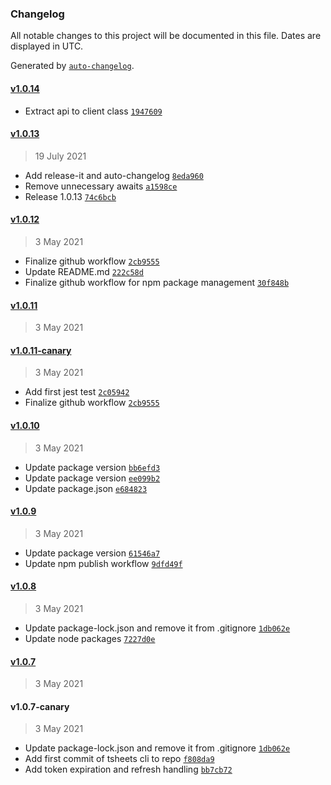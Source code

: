 ### Changelog

All notable changes to this project will be documented in this file. Dates are displayed in UTC.

Generated by [`auto-changelog`](https://github.com/CookPete/auto-changelog).

#### [v1.0.14](https://github.com/shanejearley/tsheets/compare/v1.0.13...v1.0.14)

- Extract api to client class [`1947609`](https://github.com/shanejearley/tsheets/commit/19476093fe43ccdc6e8ced3beeaad451578bc82b)

#### [v1.0.13](https://github.com/shanejearley/tsheets/compare/v1.0.12...v1.0.13)

> 19 July 2021

- Add release-it and auto-changelog [`8eda960`](https://github.com/shanejearley/tsheets/commit/8eda96030912573add2f824e33ea901095e13e17)
- Remove unnecessary awaits [`a1598ce`](https://github.com/shanejearley/tsheets/commit/a1598ce53030e271be7a6d24bbb54f7e77e65243)
- Release 1.0.13 [`74c6bcb`](https://github.com/shanejearley/tsheets/commit/74c6bcb4c93fbaed2b57d8a8a7a7d50fa697ac50)

#### [v1.0.12](https://github.com/shanejearley/tsheets/compare/v1.0.11...v1.0.12)

> 3 May 2021

- Finalize github workflow [`2cb9555`](https://github.com/shanejearley/tsheets/commit/2cb9555ef365bd1336fda628a4c6fa142e6744ea)
- Update README.md [`222c58d`](https://github.com/shanejearley/tsheets/commit/222c58d3924c465036d37de3e2d14b75f8e3b512)
- Finalize github workflow for npm package management [`30f848b`](https://github.com/shanejearley/tsheets/commit/30f848bf17639b5f62c5e273814f58f541567fa8)

#### [v1.0.11](https://github.com/shanejearley/tsheets/compare/v1.0.11-canary...v1.0.11)

> 3 May 2021

#### [v1.0.11-canary](https://github.com/shanejearley/tsheets/compare/v1.0.10...v1.0.11-canary)

> 3 May 2021

- Add first jest test [`2c05942`](https://github.com/shanejearley/tsheets/commit/2c05942a484ae4b1b9e3bb6e92a26449765cd074)
- Finalize github workflow [`2cb9555`](https://github.com/shanejearley/tsheets/commit/2cb9555ef365bd1336fda628a4c6fa142e6744ea)

#### [v1.0.10](https://github.com/shanejearley/tsheets/compare/v1.0.9...v1.0.10)

> 3 May 2021

- Update package version [`bb6efd3`](https://github.com/shanejearley/tsheets/commit/bb6efd3d8a673c0de73bd1df626b96f6f0bb5a64)
- Update package version [`ee099b2`](https://github.com/shanejearley/tsheets/commit/ee099b287e9e87148155d1862077d827335a5d2f)
- Update package.json [`e684823`](https://github.com/shanejearley/tsheets/commit/e684823525e5be389b2dbcaf21e30bee7765f390)

#### [v1.0.9](https://github.com/shanejearley/tsheets/compare/v1.0.8...v1.0.9)

> 3 May 2021

- Update package version [`61546a7`](https://github.com/shanejearley/tsheets/commit/61546a7d5c1973f222ae8d303a1566da74e7b2b7)
- Update npm publish workflow [`9dfd49f`](https://github.com/shanejearley/tsheets/commit/9dfd49fa08f2a5f2ea88c2839f1dfe5a1e8b8b71)

#### [v1.0.8](https://github.com/shanejearley/tsheets/compare/v1.0.7...v1.0.8)

> 3 May 2021

- Update package-lock.json and remove it from .gitignore [`1db062e`](https://github.com/shanejearley/tsheets/commit/1db062ec76186e12895fd40c04243d9d691ebbec)
- Update node packages [`7227d0e`](https://github.com/shanejearley/tsheets/commit/7227d0eb657b8eb922bb3854445291ee56ed9cee)

#### [v1.0.7](https://github.com/shanejearley/tsheets/compare/v1.0.7-canary...v1.0.7)

> 3 May 2021

#### v1.0.7-canary

> 3 May 2021

- Update package-lock.json and remove it from .gitignore [`1db062e`](https://github.com/shanejearley/tsheets/commit/1db062ec76186e12895fd40c04243d9d691ebbec)
- Add first commit of tsheets cli to repo [`f808da9`](https://github.com/shanejearley/tsheets/commit/f808da9669ca08ad2229c17ac0079861c0ddb857)
- Add token expiration and refresh handling [`bb7cb72`](https://github.com/shanejearley/tsheets/commit/bb7cb72e644fc5ee9b885d57d825a2c9163014ec)

